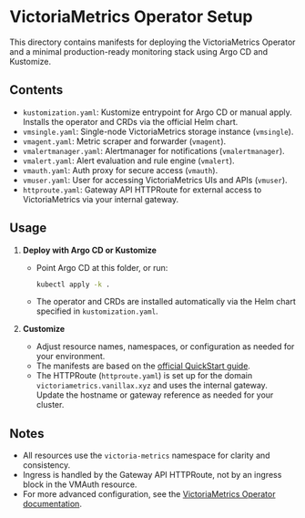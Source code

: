 # VictoriaMetrics Operator Setup

This directory contains manifests for deploying the VictoriaMetrics Operator and a minimal production-ready monitoring stack using Argo CD and Kustomize.

## Contents
- `kustomization.yaml`: Kustomize entrypoint for Argo CD or manual apply. Installs the operator and CRDs via the official Helm chart.
- `vmsingle.yaml`: Single-node VictoriaMetrics storage instance (`vmsingle`).
- `vmagent.yaml`: Metric scraper and forwarder (`vmagent`).
- `vmalertmanager.yaml`: Alertmanager for notifications (`vmalertmanager`).
- `vmalert.yaml`: Alert evaluation and rule engine (`vmalert`).
- `vmauth.yaml`: Auth proxy for secure access (`vmauth`).
- `vmuser.yaml`: User for accessing VictoriaMetrics UIs and APIs (`vmuser`).
- `httproute.yaml`: Gateway API HTTPRoute for external access to VictoriaMetrics via your internal gateway.

## Usage
1. **Deploy with Argo CD or Kustomize**
   - Point Argo CD at this folder, or run:
     ```sh
     kubectl apply -k .
     ```
   - The operator and CRDs are installed automatically via the Helm chart specified in `kustomization.yaml`.

2. **Customize**
   - Adjust resource names, namespaces, or configuration as needed for your environment.
   - The manifests are based on the [official QuickStart guide](https://docs.victoriametrics.com/operator/quick-start/).
   - The HTTPRoute (`httproute.yaml`) is set up for the domain `victoriametrics.vanillax.xyz` and uses the internal gateway. Update the hostname or gateway reference as needed for your cluster.

## Notes
- All resources use the `victoria-metrics` namespace for clarity and consistency.
- Ingress is handled by the Gateway API HTTPRoute, not by an ingress block in the VMAuth resource.
- For more advanced configuration, see the [VictoriaMetrics Operator documentation](https://docs.victoriametrics.com/operator/quick-start/). 